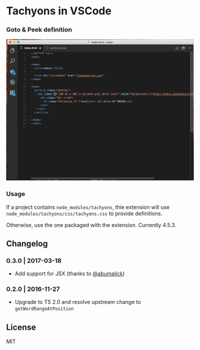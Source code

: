 # Tachyons in VSCode

### Goto & Peek definition

![](tachyons.gif)

### Usage

If a project contains `node_modules/tachyons`, thie extension will use `node_modules/tachyons/css/tachyons.css`
to provide definitions.

Otherwise, use the one packaged with the extension. Currently 4.5.3.

## Changelog

### 0.3.0 | 2017-03-18

- Add support for JSX (thanks to [@abumalick](https://github.com/abumalick))

### 0.2.0 | 2016-11-27  

- Upgrade to TS 2.0 and resolve upstream change to `getWordRangeAtPosition`

## License
MIT

